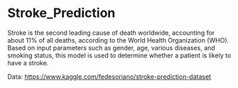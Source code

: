 # Stroke_Prediction

Stroke is the second leading cause of death worldwide, accounting for about 11% of all deaths, according to the World Health Organization (WHO). 
Based on input parameters such as gender, age, various diseases, and smoking status, this model is used to determine whether a patient is likely to have a stroke.

Data: https://www.kaggle.com/fedesoriano/stroke-prediction-dataset
